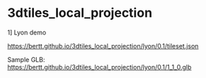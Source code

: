 # 3dtiles_local_projection

1] Lyon demo

https://bertt.github.io/3dtiles_local_projection/lyon/0.1/tileset.json

Sample GLB: https://bertt.github.io/3dtiles_local_projection/lyon/0.1/1_1_0.glb
